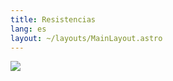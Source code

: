 ```yaml
---
title: Resistencias
lang: es
layout: ~/layouts/MainLayout.astro
---
```


![](/images/tutiles/resistencias.png)
